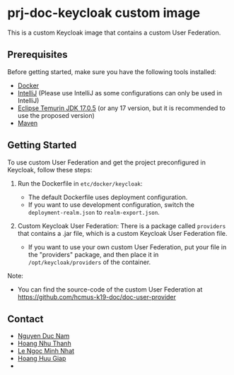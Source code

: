 # prj-doc-keycloak custom image

This is a custom Keycloak image that contains a custom User Federation.

## Prerequisites

Before getting started, make sure you have the following tools installed:

- [Docker](https://www.docker.com/)
- [IntelliJ](https://www.jetbrains.com/idea/) (Please use IntelliJ as some configurations can only be used in IntelliJ)
- [Eclipse Temurin JDK 17.0.5](https://adoptium.net/releases.html?variant=openjdk17&jvmVariant=hotspot) (or any 17 version, but it is recommended to use the proposed version)
- [Maven](https://maven.apache.org/)

## Getting Started

To use custom User Federation and get the project preconfigured in Keycloak, follow these steps:

1. Run the Dockerfile in `etc/docker/keycloak`:
    - The default Dockerfile uses deployment configuration.
    - If you want to use development configuration, switch the `deployment-realm.json` to `realm-export.json`.

2. Custom Keycloak User Federation:
   There is a package called `providers` that contains a .jar file, which is a custom Keycloak User Federation file.
    - If you want to use your own custom User Federation, put your file in the "providers" package, and then place it in `/opt/keycloak/providers` of the container.

Note:
- You can find the source-code of the custom User Federation at https://github.com/hcmus-k19-doc/doc-user-provider

## Contact
- [Nguyen Duc Nam](https://github.com/namworkmc)
- [Hoang Nhu Thanh](https://github.com/thanhhoang4869)
- [Le Ngoc Minh Nhat](https://github.com/minhnhat02122001)
- [Hoang Huu Giap](https://github.com/hhgiap241)
- 
